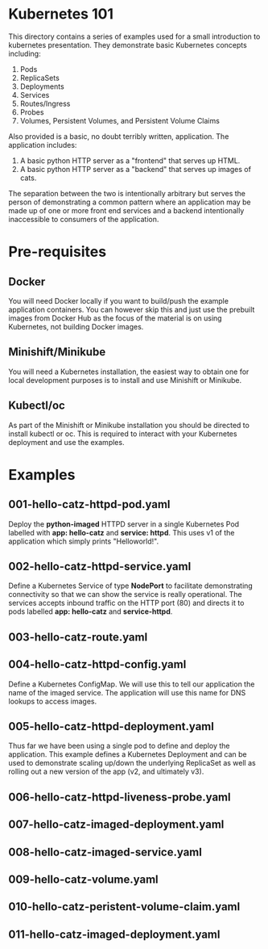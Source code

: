 Kubernetes 101
==============

This directory contains a series of examples used for a small introduction to
kubernetes presentation. They demonstrate basic Kubernetes concepts including:

1. Pods
2. ReplicaSets
3. Deployments
4. Services
5. Routes/Ingress
6. Probes
6. Volumes, Persistent Volumes, and Persistent Volume Claims

Also provided is a basic, no doubt terribly written, application. The
application includes:

1. A basic python HTTP server as a "frontend" that serves up HTML.
2. A basic python HTTP server as a "backend" that serves up images of cats.

The separation between the two is intentionally arbitrary but serves the person
of demonstrating a common pattern where an application may be made up of one or
more front end services and a backend intentionally inaccessible to consumers of
the application.

Pre-requisites
==============

Docker
------

You will need Docker locally if you want to build/push the example application
containers. You can however skip this and just use the prebuilt images from
Docker Hub as the focus of the material is on using Kubernetes, not building
Docker images.

Minishift/Minikube
------------------

You will need a Kubernetes installation, the easiest way to obtain one for
local development purposes is to install and use Minishift or Minikube.

Kubectl/oc
----------

As part of the Minishift or Minikube installation you should be directed to
install kubectl or oc. This is required to interact with your Kubernetes
deployment and use the examples.

Examples
========

001-hello-catz-httpd-pod.yaml
-----------------------------

Deploy the **python-imaged** HTTPD server in a single Kubernetes Pod labelled
with **app: hello-catz** and **service: httpd**. This uses v1 of the application
which simply prints "Helloworld!".

002-hello-catz-httpd-service.yaml
---------------------------------

Define a Kubernetes Service of type **NodePort** to facilitate demonstrating connectivity
so that we can show the service is really operational. The services accepts
inbound traffic on the HTTP port (80) and directs it to pods labelled **app:
hello-catz** and **service-httpd**.

003-hello-catz-route.yaml
-------------------------

004-hello-catz-httpd-config.yaml
--------------------------------

Define a Kubernetes ConfigMap. We will use this to tell our application the name
of the imaged service. The application will use this name for DNS lookups to
access images.

005-hello-catz-httpd-deployment.yaml
------------------------------------

Thus far we have been using a single pod to define and deploy the application.
This example defines a Kubernetes Deployment and can be used to demonstrate
scaling up/down the underlying ReplicaSet as well as rolling out a new version
of the app (v2, and ultimately v3).

006-hello-catz-httpd-liveness-probe.yaml
----------------------------------------

007-hello-catz-imaged-deployment.yaml
-------------------------------------

008-hello-catz-imaged-service.yaml
----------------------------------

009-hello-catz-volume.yaml
--------------------------

010-hello-catz-peristent-volume-claim.yaml
------------------------------------------

011-hello-catz-imaged-deployment.yaml
-------------------------------------
